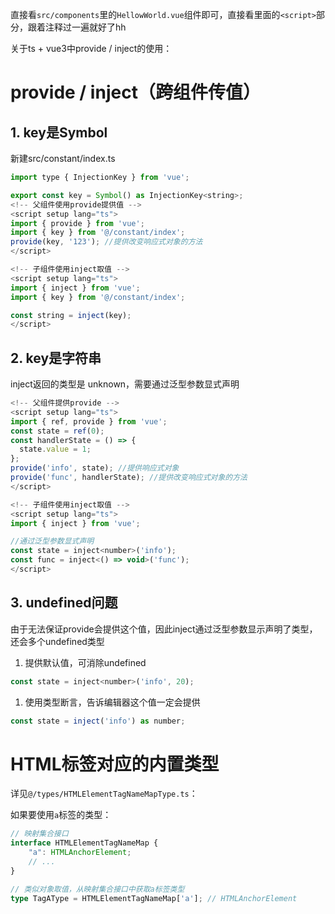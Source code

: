直接看`src/components`里的`HellowWorld.vue`组件即可，直接看里面的`<script>`部分，跟着注释过一遍就好了hh



关于ts + vue3中provide / inject的使用：

# provide / inject（跨组件传值）

## 1. key是Symbol

新建src/constant/index.ts

```js
import type { InjectionKey } from 'vue';

export const key = Symbol() as InjectionKey<string>;
<!-- 父组件使用provide提供值 -->
<script setup lang="ts">
import { provide } from 'vue';
import { key } from '@/constant/index';
provide(key, '123'); //提供改变响应式对象的方法
</script>

<!-- 子组件使用inject取值 -->
<script setup lang="ts">
import { inject } from 'vue';
import { key } from '@/constant/index';

const string = inject(key);
</script>
```

## 2. key是字符串

inject返回的类型是 unknown，需要通过泛型参数显式声明

```js
<!-- 父组件提供provide -->
<script setup lang="ts">
import { ref, provide } from 'vue';
const state = ref(0);
const handlerState = () => {
  state.value = 1;
};
provide('info', state); //提供响应式对象
provide('func', handlerState); //提供改变响应式对象的方法
</script>

<!-- 子组件使用inject取值 -->
<script setup lang="ts">
import { inject } from 'vue';

//通过泛型参数显式声明
const state = inject<number>('info');
const func = inject<() => void>('func');
</script>
```

## 3. undefined问题

由于无法保证provide会提供这个值，因此inject通过泛型参数显示声明了类型，还会多个undefined类型

1. 提供默认值，可消除undefined

```js
const state = inject<number>('info', 20);
```

1. 使用类型断言，告诉编辑器这个值一定会提供

```js
const state = inject('info') as number;
```



# HTML标签对应的内置类型

详见`@/types/HTMLElementTagNameMapType.ts`：

如果要使用`a`标签的类型：

~~~typescript
// 映射集合接口
interface HTMLElementTagNameMap {
    "a": HTMLAnchorElement;
	// ...
}

// 类似对象取值，从映射集合接口中获取a标签类型
type TagAType = HTMLElementTagNameMap['a']; // HTMLAnchorElement
~~~


